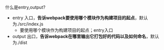 什么是entry,output?
- entry 入口，**告诉webpack要使用哪个模块作为构建项目的起点**，默认为./src/index.js
    - 要使用哪个模块作为构建项目的起点；entry入口
- output 出口，**告诉webpack在哪里输出它打包好的代码以及如何命名**，默认为./dist